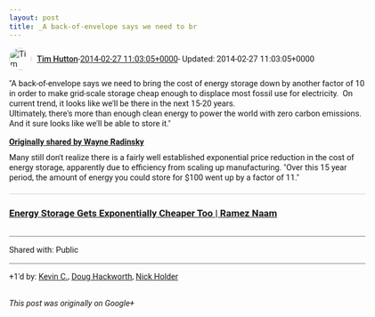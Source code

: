 ```yaml
---
layout: post
title: _A back-of-envelope says we need to br
---
```


<html><head><meta charset="utf-8"><title>	&amp;quot;A back-of-envelope says we need to bring the cost of energy storage do...</title><style>body {font: 11pt Roboto, Arial, sans-serif; max-width: 640px; margin: 24px;}.author-photo {border-radius: 50%; margin-right: 10px; width: 40px;}.author {font-weight: 500;}.main-content {margin: 15px 0 15px;}.post-title {font-weight: bold;}.location {display: block; margin-top: 15px;}.location img {float: left; margin-right: 5px; width: 20px;}.media-link {display: inline-block; max-width: 100%; vertical-align: top;}.media-link p {margin-top: 5px; max-height: 4em; overflow: scroll;}.media {max-height: 100vh; max-width: 100%;}.video-placeholder {background: black; display: flex; height: 300px; max-width: 100%; width: 640px;}.play-icon {border-bottom: 30px solid transparent; border-left: 50px solid white; border-top: 30px solid transparent; color: white; margin: auto;}.album {max-height: 800px; overflow: scroll; width: calc(100vw - 48px);}.album .media-link {margin-right: 5px; max-width: 250px;}.album .media {max-height: 250px;}.link-embed {border-top: 1px solid lightgrey; display: block; margin-top: 20px;}.link-embed img {max-width: 100%;}.inline-link-embed {display: block;}.inline-link-embed img {vertical-align: middle;}.link-title {display: inline-block; font-size: medium; font-weight: 300; padding-left: 1em;}.reshare-attribution {display: block; font-weight: bold; margin-bottom: 10px;}.poll-image {margin-bottom: 5px; max-height: 300px; max-width: 500px;}.poll-choice {align-items: center; display: flex; margin-bottom: 5px; max-width: 500px;}.poll-choice-percentage {background-color: lightblue; height: 100%; left: 0; position: absolute; z-index: -1;}.poll-choice-selected {margin-right: 5px;}.poll-choice-results {border: 1px solid lightgray; border-radius: 5px; display: flex; line-height: 40px; overflow: hidden; padding: 0 8px; position: relative;}.poll-choice-results, .poll-choice-description {flex-grow: 1; margin-right: 10px;}.poll-choice-image {width: 100%;}.poll-choice-image, .poll-choice-image img {max-height: 40px; max-width: 100px;}.poll-choice-votes {max-height: 100px; overflow: auto;}.plus-entity-embed {color: black; display: block; text-decoration: none;}.plus-entity-embed-cover-photo {max-height: 300px; max-width: 100%;}.plus-entity-embed-info {padding: 0 1em 1em;}.plus-entity-embed-info h2 {font-weight: 500; margin: 10px 0;}.plus-entity-embed-info p {font-size: small; margin: 0;}.collection-owner-avatar {border-radius: 50%; border: 2px solid white; height: 40px; margin-top: -22px;}.visibility {padding: 1em 0; border-top: 1px solid grey;}.post-activity {padding: 1em 0; border-top: 1px solid grey;}.comments {border-top: 1px solid gray; padding-top: 1em;}.comment + .comment {margin-top: 1em;}.comment .media-link, .comment .inline-link-embed {margin-top: 5px;}</style></head><body><div style="margin-bottom:1em;"><div style="display:flex; align-items:center"><img class="author-photo" src="https://lh4.googleusercontent.com/-epo4ZZKNqEw/AAAAAAAAAAI/AAAAAAAAVSU/qu3LpcHEnoQ/s64-c/photo.jpg" alt="Tim Hutton"><a href="https://plus.google.com/+TimHutton" target="_blank" class="author">Tim Hutton</a> - <a target="_blank" href="https://plus.google.com/+TimHutton/posts/TGF3qVmkpiZ">2014-02-27 11:03:05+0000</a><span> - Updated: 2014-02-27 11:03:05+0000</span></div><div class="main-content">	&quot;A back-of-envelope says we need to bring the cost of energy storage down by another factor of 10 in order to make grid-scale storage cheap enough to displace most fossil use for electricity.  On current trend, it looks like we&#39;ll be there in the next 15-20 years.<br>	Ultimately, there&#39;s more than enough clean energy to power the world with zero carbon emissions. And it sure looks like we&#39;ll be able to store it.&quot;</div><div><a target="_blank" href="https://plus.google.com/+WayneRadinsky/posts/RkmW6g8agM4" class="reshare-attribution">Originally shared by Wayne Radinsky</a>Many still don&#39;t realize there is a fairly well established exponential price reduction in the cost of energy storage, apparently due to efficiency from scaling up manufacturing. &quot;Over this 15 year period, the amount of energy you could store for $100 went up by a factor of 11.&quot;<a href="http://rameznaam.com/2013/09/25/energy-storage-gets-exponentially-cheaper-too" target="_blank" class="link-embed"><h3>Energy Storage Gets Exponentially Cheaper Too | Ramez Naam</h3><img src="http://rameznaam.com/wp-content/uploads/2013/09/NaamUnlimitedEnergyFigure03-1024x679.jpg" alt=""></a></div></div><div class="visibility">Shared with: Public</div><div class="post-activity"><div class="plus-oners">+1'd by: <a href="https://plus.google.com/+KevinC">Kevin C.</a>, <a href="https://plus.google.com/111750881748363551870">Doug Hackworth</a>, <a href="https://plus.google.com/+NickHolder">Nick Holder</a></div></div></body></html>

<i>This post was originally on Google+</i>